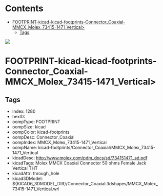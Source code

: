 



Contents
========

* [FOOTPRINT-kicad-kicad-footprints-Connector_Coaxial-MMCX_Molex_73415-1471_Vertical>](#footprint-kicad-kicad-footprints-connector_coaxial-mmcx_molex_73415-1471_vertical)
	* [Tags](#tags)
  
![][im]
# FOOTPRINT-kicad-kicad-footprints-Connector_Coaxial-MMCX_Molex_73415-1471_Vertical>

## Tags

- index: 1280
- hexID: 
- oompType: FOOTPRINT
- oompSize: kicad
- oompColor: kicad-footprints
- oompDesc: Connector_Coaxial
- oompIndex: MMCX_Molex_73415-1471_Vertical
- oompName: kicad-footprints/Connector_Coaxial/MMCX_Molex_73415-1471_Vertical
- kicadDesc: http://www.molex.com/pdm_docs/sd/734151471_sd.pdf
- kicadTags: Molex MMCX Coaxial Connector 50 ohms Female Jack Vertical THT
- kicadAttr: through_hole
- kicad3DModel: ${KICAD6_3DMODEL_DIR}/Connector_Coaxial.3dshapes/MMCX_Molex_73415-1471_Vertical.wrl



[im]: image.png
